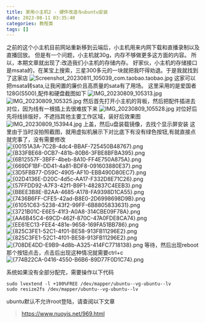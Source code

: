 ```yaml
---
title: 家用小主机2 - 硬件改造与ubuntu安装
date: 2023-08-11 03:35:40
categories: 教程类
tags: []
---
```

之前的这个小主机目前网站重新移到云端后，小主机用来内网下载和直播录制以及直播回放。
但是有一个问题，小主机就30g，内存不够做更多这方面的内容。
所以，本期文章就出现了:改造我们小主机的存储内存。
好家伙，小主机的存储接口是msata的，在某宝上搜索，三星300多元的一块就把我吓得劝退。于是我就找到了这家店
![Screenshot_20230811_105039_com.taobao.taobao.jpg][1]
这家可以把msata转sata,让我闲置的廉价且高质量的sata有了用场。
这里采用的是爱国者128G(S500),配件和硬盘截图如下
![IMG_20230809_105313.jpg][2]
![IMG_20230809_105325.jpg][3]
然后首先打开小主机的背板，然后把配件插进去对位，因为线有一根插上去很难拔下来
![IMG_20230809_105528.jpg][4]
对位好后先将线排版好，不遮挡其他主要工作区域，装好后效果图
![IMG_20230809_153944.jpg][5]
上盖，然后u盘装载镜像，去找个显示屏安装
这里由于当时没拍照截图，就用虚拟机展示下对比底下有没有绿色按钮,有就直接点就完事了，没有需要修改
![{00151A3A-7C2B-4dc4-BBAF-725450B48767}.png][6]
![{B33FBE68-0CB7-481b-80B6-3FBE8BFBA395}.png][7]
![{6B12557F-3BFF-4beb-8A10-FF4E750A875A}.png][8]
![{669DF1BF-DD41-4a81-BDF8-091603880E37}.png][9]
![{3D5FBB77-D59C-4905-AF10-EBB490D80EC7}.png][10]
![{02D4136E-D20C-4d5c-AA17-F332D8E71C26}.png][11]
![{57FFDD92-A7F3-42f1-B9F1-482837C4EEB3}.png][12]
![{BBEE3B8E-B2AA-4685-A178-FA9398D1CA55}.png][13]
![{7436B6FF-CFE5-42ad-B8E0-2D6998698D9B}.png][14]
![{61051C63-5238-43f2-99FF-6B8805833631}.png][15]
![{3721B01C-E6E5-41f3-A0A8-314CBE09F78A}.png][16]
![{AA6B45C4-69CD-462f-870C-47A0FDE8CA74}.png][17]
![{EE61EC13-FEE4-481e-9658-169FA51BB786}.png][18]
![{825C3FE1-52C1-4f01-BE58-913FB11296E2}.png][19]
![{825C3FE1-52C1-4f01-BE58-913FB11296E2}.png][20]
![{708DE4DD-E9B9-4d8b-A325-414FC7718138}.png][21]
等待，然后出现reboot那个按钮点击，点击后出现这种情况就需要ctrl+c
![{774B22CA-0416-4550-B6B6-89D77F0D1C74}.png][22]

系统如果没有全部分配完，需要操作以下代码
```shell
sudo lvextend -l +100%FREE /dev/mapper/ubuntu--vg-ubuntu--lv
sudo resize2fs /dev/mapper/ubuntu--vg-ubuntu--lv
```
ubuntu默认不允许root登陆，请查阅以下文章

>https://www.nuoyis.net/969.html


  [1]: https://io.nuoyis.net/typecho/uploads/2023/08/3740030666.jpg
  [2]: https://io.nuoyis.net/typecho/uploads/2023/08/1138999.jpg
  [3]: https://io.nuoyis.net/typecho/uploads/2023/08/2034333085.jpg
  [4]: https://io.nuoyis.net/typecho/uploads/2023/08/2342553711.jpg
  [5]: https://io.nuoyis.net/typecho/uploads/2023/08/2420240448.jpg
  [6]: https://io.nuoyis.net/typecho/uploads/2023/08/2985625782.png
  [7]: https://io.nuoyis.net/typecho/uploads/2023/08/931813565.png
  [8]: https://io.nuoyis.net/typecho/uploads/2023/08/4163279373.png
  [9]: https://io.nuoyis.net/typecho/uploads/2023/08/2010363333.png
  [10]: https://io.nuoyis.net/typecho/uploads/2023/08/877727979.png
  [11]: https://io.nuoyis.net/typecho/uploads/2023/08/53535396.png
  [12]: https://io.nuoyis.net/typecho/uploads/2023/08/1304625918.png
  [13]: https://io.nuoyis.net/typecho/uploads/2023/08/1003239841.png
  [14]: https://io.nuoyis.net/typecho/uploads/2023/08/3209792368.png
  [15]: https://io.nuoyis.net/typecho/uploads/2023/08/496840674.png
  [16]: https://io.nuoyis.net/typecho/uploads/2023/08/3191457542.png
  [17]: https://io.nuoyis.net/typecho/uploads/2023/08/947116754.png
  [18]: https://io.nuoyis.net/typecho/uploads/2023/08/1528954107.png
  [19]: https://io.nuoyis.net/typecho/uploads/2023/08/4127976584.png
  [20]: https://io.nuoyis.net/typecho/uploads/2023/08/3892764151.png
  [21]: https://io.nuoyis.net/typecho/uploads/2023/08/4193026396.png
  [22]: https://io.nuoyis.net/typecho/uploads/2023/08/266839298.png